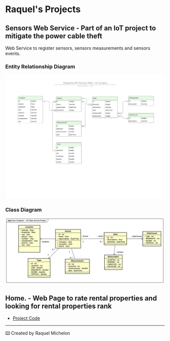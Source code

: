 # Raquel's Projects

## Sensors Web Service - Part of an IoT project to mitigate the power cable theft

Web Service to register sensors, sensors measurements and sensors events.

### Entity Relationship Diagram

![](DiagramaERIoTProject.png)

### Class Diagram

![](ClassDiagram.png)

## Home. - Web Page to rate rental properties and looking for rental properties rank

- [Project Code](PROJETO-DE-SOFTWARE-II)

---

⌨️ Created by Raquel Michelon
